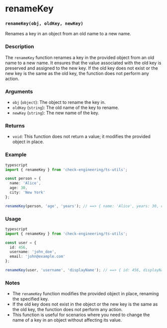 # renameKey

### `renameKey(obj, oldKey, newKey)`

Renames a key in an object from an old name to a new name.

### Description

The `renameKey` function renames a key in the provided object from an old name to a new name. It ensures that the value associated with the old key is preserved and assigned to the new key. If the old key does not exist or the new key is the same as the old key, the function does not perform any action.

### Arguments

* `obj` (`object`): The object to rename the key in.
* `oldKey` (`string`): The old name of the key to rename.
* `newKey` (`string`): The new name of the key.

### Returns

* `void`: This function does not return a value; it modifies the provided object in place.

### Example

```typescript
typescript
import { renameKey } from 'check-engineering/ts-utils';

const person = {
  name: 'Alice',
  age: 30,
  city: 'New York'
};

renameKey(person, 'age', 'years'); // ==> { name: 'Alice', years: 30, city: 'New York' }
```

### Usage

```typescript
typescript
import { renameKey } from 'check-engineering/ts-utils';

const user = {
  id: 456,
  username: 'john_doe',
  email: 'john@example.com'
};

renameKey(user, 'username', 'displayName'); // ==> { id: 456, displayName: 'john_doe', email: 'john@example.com' }
```

### Notes

* The `renameKey` function modifies the provided object in place, renaming the specified key.
* If the old key does not exist in the object or the new key is the same as the old key, the function does not perform any action.
* This function is useful for scenarios where you need to change the name of a key in an object without affecting its value.
